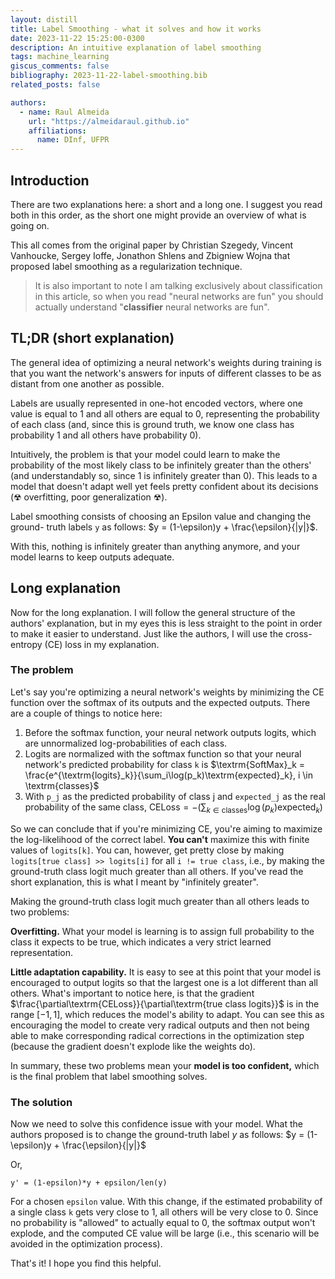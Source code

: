 ```yaml
---
layout: distill
title: Label Smoothing - what it solves and how it works
date: 2023-11-22 15:25:00-0300
description: An intuitive explanation of label smoothing
tags: machine_learning
giscus_comments: false
bibliography: 2023-11-22-label-smoothing.bib
related_posts: false

authors:
  - name: Raul Almeida
    url: "https://almeidaraul.github.io"
    affiliations:
      name: DInf, UFPR
---
```


## Introduction
There are two explanations here: a short and a long one. I suggest you read
both in this order, as the short one might provide an overview of what is
going on.

This all comes from the original paper by Christian Szegedy, Vincent Vanhoucke,
Sergey Ioffe, Jonathon Shlens and Zbigniew Wojna that proposed label smoothing
as a regularization technique<d-cite key="resnet"></d-cite>.

> It is also important to note I am talking exclusively about classification
> in this article, so when you read "neural networks are fun" you should
> actually understand "**classifier** neural networks are fun".

## TL;DR (short explanation)
The general idea of optimizing a neural network's weights during training is
that you want the network's answers for inputs of different classes to be as
distant from one another as possible.

Labels are usually represented in one-hot encoded vectors, where
one value is equal to 1 and all others are equal to 0, representing the
probability of each class (and, since this is ground truth, we know one class
has probability 1 and all others have probability 0).

Intuitively, the problem is that your model could learn to make the
probability of the most likely class to be infinitely greater than the others'
(and understandably so, since 1 is infinitely greater than 0). This leads to
a model that doesn't adapt well yet feels pretty confident about its decisions
(☢ overfitting, poor generalization ☢).

Label smoothing consists of choosing an Epsilon value and changing the ground-
truth labels `y` as follows: $y = (1-\epsilon)y + \frac{\epsilon}{|y|}$.

With this, nothing is infinitely greater than anything anymore, and your model
learns to keep outputs adequate.

## Long explanation
Now for the long explanation. I will follow the general structure of the
authors' explanation<d-cite key="resnet"></d-cite>, but in my
eyes this is less straight to the point in order to make it easier to
understand. Just like the authors, I will use the cross-entropy (CE)
  loss in my explanation.

### The problem
Let's say you're optimizing a neural network's weights by minimizing the CE
function over the softmax of its outputs and the expected outputs. There are
a couple of things to notice here:

1. Before the softmax function, your neural network outputs logits, which are
   unnormalized log-probabilities of each class.
2. Logits are normalized with the softmax function so that your neural
   network's predicted probability for class `k` is $\textrm{SoftMax}_k = \frac{e^{\textrm{logits}_k}}{\sum_i\log(p_k)\textrm{expected}_k}, i \in \textrm{classes}$
3. With `p_j` as the predicted probability of class j and `expected_j` as
   the real probability of the same class, $\textrm{CELoss} = -(\sum_{k\in\textrm{classes}}\log(p_k)\textrm{expected}_k )$

So we can conclude that if you're minimizing CE, you're aiming to maximize the
log-likelihood of the correct label. **You can't** maximize this with
finite values of `logits[k]`. You can, however, get pretty close by making
`logits[true class] >> logits[i]` for all `i != true class`,
i.e., by making the ground-truth class logit much greater than all others. If you've read the
short explanation, this is what I meant by "infinitely greater".

Making the ground-truth class logit much greater than all others leads to two
problems:

**Overfitting.** What your model is learning is to assign full probability to
the class it expects to be true, which indicates a very strict learned
representation.

**Little adaptation capability.** It is easy to see at this point that your
model is encouraged to output logits so that the largest one is a lot different
than all others. What's important to notice here, is that the gradient
$\frac{\partial\textrm{CELoss}}{\partial\textrm{true class logits}}$ is in the range
$[-1, 1]$, which reduces the model's ability to adapt. You can see this as
encouraging the model to create very radical outputs and then not being able to make
corresponding radical corrections in the optimization step (because the gradient doesn't
explode like the weights do).

In summary, these two problems mean your **model is too confident,** which is
the final problem that label smoothing solves.

### The solution
Now we need to solve this confidence issue with your model. What the
authors<d-cite key="resnet"></d-cite> proposed is to change
the ground-truth label $y$ as follows: $y = (1-\epsilon)y + \frac{\epsilon}{|y|}$

Or,

```
y' = (1-epsilon)*y + epsilon/len(y)
```

For a chosen `epsilon` value. With this change, if the estimated probability
of a single class `k` gets very close to 1, all others will be very close to 0.
Since no probability is "allowed" to actually equal to 0, the softmax output
won't explode, and the computed CE value will be large (i.e., this scenario
will be avoided in the optimization process).

That's it! I hope you find this helpful.

